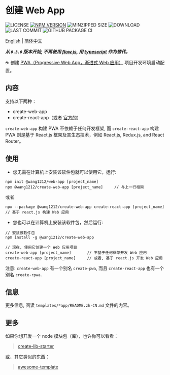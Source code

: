 # 创建 Web App

![LICENSE](https://badgen.net/github/license/wang1212/create-web-app)
[![NPM VERSION](https://badgen.net/npm/v/@wang1212/create-web-app)](https://www.npmjs.com/package/@wang1212/create-web-app)
![MINZIPPED SIZE](https://badgen.net/bundlephobia/minzip/@wang1212/create-web-app)
![DOWNLOAD](https://badgen.net/npm/dt/@wang1212/create-web-app)
![LAST COMMIT](https://badgen.net/github/last-commit/wang1212/create-web-app)
![GITHUB PACKAGE CI](https://img.shields.io/github/workflow/status/wang1212/create-web-app/Node.js%20Package?label=ci/package%20publish)

[English](./README.md) | [简体中文](./README.zh-CN.md)

_**从 `0.3.0` 版本开始, 不再使用 [flow.js][0], 用 [typescript][1] 作为替代。**_

[0]: https://flow.org/ 'Flow: A Static Type Checker for JavaScript'
[1]: http://www.typescriptlang.org/ 'TypeScript is a typed superset of JavaScript that compiles to plain JavaScript'

:coffee: 创建 [PWA（Progressive Web App，渐进式 Web 应用）](https://web.dev/progressive-web-apps/) 项目开发环境启动配置。

## 内容

支持以下两种：

- create-web-app
- create-react-app（或者 [官方的](https://create-react-app.dev/)）

`create-web-app` 构建 PWA 不依赖于任何开发框架, 而 `create-react-app` 构建 PWA 则是基于 React.js 框架及其生态技术，例如 React.js, Redux.js, and React Router。

## 使用

- 您无需在计算机上安装该软件包就可以使用它，运行:

```
npm init @wang1212/web-app [project_name]
npx @wang1212/create-web-app [project_name]		// 与上一行相同
```

或者

```
npx --package @wang1212/create-web-app create-react-app [project_name]	// 基于 react.js 构建 Web 应用
```

- 您也可以在计算机上安装该软件包，然后运行:

```
// 安装该软件包
npm install -g @wang1212/create-web-app

// 现在, 使用它创建一个 Web 应用项目
create-web-app [project_name]		// 不基于任何框架开发 Web 应用
create-react-app [project_name]		// 或者, 基于 react.js 开发 Web 应用
```

注意: `create-web-app` 有一个别名 `create-pwa`, 而且 `create-react-app` 也有一个别名 `create-rpwa`.

## 信息

更多信息, 阅读 `templates/*app/README.zh-CN.md` 文件的内容。

## 更多

如果你想开发一个 node 模块包（库），也许你可以看看：

> [create-lib-starter](https://github.com/wang1212/create-lib-starter)

或，其它类似的东西：

> [awesome-template](https://github.com/wang1212/awesome-template)
